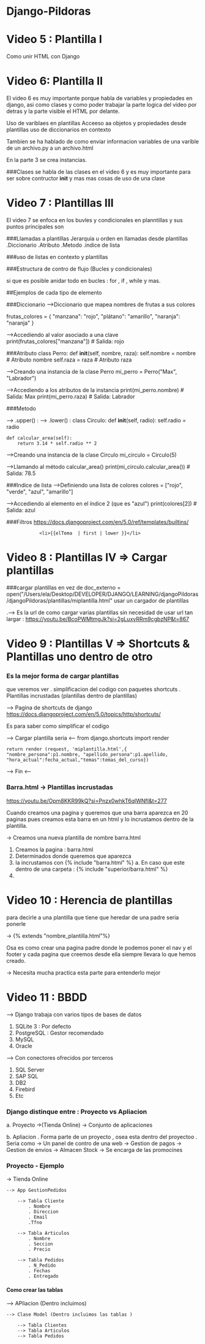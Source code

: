 # Django-Pildoras

# Video 5 : Plantilla I

Como unir HTML con Django


# Video 6: Plantilla II

El video 6 es muy importante porque habla de variables y propiedades en django, asi  como clases y como poder trabajar la parte logica del video por detras y la parte visible el HTML por delante.


Uso de variblaes en plantillas
Acceeso aa objetos y propiedades desde plantillas
    uso de diccionarios en contexto

Tambien se ha hablado de como enviar informacion variables de una varible de un archivo.py a un archivo.html 

En la parte 3 se crea instancias.


###Clases 
se habla de las clases en el video 6 y es muy importante para ser sobre contructor __init__ y mas mas  cosas de uso de una clase


# Video 7 : Plantillas III
El video 7 se enfoca en los buvles y condicionales en planntillas  y sus puntos principales son

###Llamadas a plantillas 
    Jerarquia u orden en llamadas desde plantillas
        .Diccionario
        .Atributo
        .Metodo
        .indice de lista

###uso de listas en contexto y plantillas 

###Estructura de contro de flujo (Bucles y condicionales)


si que es posible anidar todo en bucles : for , if , while y mas.

##Ejemplos de cada tipo de elemento

###Diccionario 
-->Diccionario que mapea nombres de frutas a sus colores

frutas_colores = {
    "manzana": "rojo",
    "plátano": "amarillo",
    "naranja": "naranja"
}

-->Accediendo al valor asociado a una clave
print(frutas_colores["manzana"])  # Salida: rojo

###Atributo 
class Perro:
    def __init__(self, nombre, raza):
        self.nombre = nombre  # Atributo nombre
        self.raza = raza  # Atributo raza

-->Creando una instancia de la clase Perro
mi_perro = Perro("Max", "Labrador")

-->Accediendo a los atributos de la instancia
print(mi_perro.nombre)  # Salida: Max
print(mi_perro.raza)    # Salida: Labrador

###Metodo

--> .upper() : 
--> .lower() :
class Circulo:
    def __init__(self, radio):
        self.radio = radio

    def calcular_area(self):
        return 3.14 * self.radio ** 2

-->Creando una instancia de la clase Circulo
mi_circulo = Circulo(5)

-->Llamando al método calcular_area()
print(mi_circulo.calcular_area())  # Salida: 78.5

###Indice de lista
-->Definiendo una lista de colores
colores = ["rojo", "verde", "azul", "amarillo"]

-->Accediendo al elemento en el índice 2 (que es "azul")
print(colores[2])  # Salida: azul

###Filtros 
https://docs.djangoproject.com/en/5.0/ref/templates/builtins/

                <li>{{elTema  | first | lower }}</li>

# Video 8 : Plantillas IV => Cargar plantillas

###cargar plantillas en vez de 
doc_externo = open("/Users/ela/Desktop/DEVELOPER/DJANGO/LEARNING/djangoPildoras/djangoPildoras/plantillas/miplantilla.html"
usar un cargador de plantillas

.--> Es la url de como cargar varias plantillas sin necesidad de usar url tan largar : https://youtu.be/BcoPWMtmgJk?si=2gLuxvRRm9cgbzNP&t=867


# Video 9 : Plantillas V => Shortcuts & Plantillas uno dentro de otro 
### Es la mejor forma de cargar plantillas 

que veremos  ver 
. simplificacion del codigo con paquetes shortcuts 
. Plantillas incrustadas (plantillas dentro de plantillas)

--> Pagina de shortcuts de django
https://docs.djangoproject.com/en/5.0/topics/http/shortcuts/

Es para saber como simplificar el codigo

--> Cargar plantilla seria  <-- 
from django.shortcuts import render

    return render (request, 'miplantilla.html',{ "nombre_persona":p1.nombre, "apellido_persona":p1.apellido, "hora_actual":fecha_actual,"temas":temas_del_curso})

--> Fin <-- 

### Barra.html -> Plantillas incrustadas
https://youtu.be/Opm8KKR99kQ?si=Pnzx0whkT6qlWNfI&t=277

Cuando creamos una pagina y queremos que una barra aparezca en 20 paginas pues creamos esta barra en un html y lo incrustamos dentro de la plantilla.

-> Creamos una nueva plantilla de nombre barra.html


1. Creamos la pagina : barra.html
2. Determinados donde queremos que aparezca 
3. la incrustamos con {% include "barra.html" %} 
    a. En caso que este dentro de una carpeta : {% include "superior/barra.html" %} 
4. 







# Video 10 : Herencia de plantillas 

para decirle a una plantilla que tiene que heredar de una padre seria ponerle 

-> {% extends "nombre_plantilla.html"%}

Osa es como crear una pagina padre donde le podemos poner el nav y el footer y cada pagina que creemos desde ella  siempre llevara lo que hemos creado.

-> Necesita mucha practica esta parte para entenderlo mejor


# Video 11 : BBDD

--> Django trabaja con varios tipos de  bases de datos 

1. SQLite 3 : Por defecto
2. PostgreSQL : Gestor recomendado 
3. MySQL
4. Oracle 

--> Con conectores ofrecidos por terceros 
1. SQL Server 
2. SAP SQL
3. DB2
4. Firebird
5. Etc


### Django distinque entre : Proyecto vs Apliacion 

a. Proyecto 
    ->(Tienda Online)
    -> Conjunto de aplicaciones

b. Apliacion 
    . Forma parte de un proyecto , osea esta dentro del proyectoo
    . Seria como 
        -> Un panel de contro de una web 
        -> Gestion de pagos
        -> Gestion de envios 
        -> Almacen Stock 
        -> Se encarga de las promocines 




### Proyecto - Ejemplo 

-> Tienda Online 

    --> App GestionPedidos 

        --> Tabla Cliente 
            . Nombre 
            . Direccion
            . Email
            .Tfno 

        --> Tabla Articulos 
            . Nombre 
            . Seccion 
            . Precio 

        --> Tabla Pedidos 
            . N_Pedido
            . Fechas 
            . Entregado


#### Como crear las tablas 

--> APliacion (Dentro incluimos)

    --> Clase Model (Dentro incluimos las tablas )

        --> Tabla Clientes 
        --> Tabla Articulos 
        --> Tabla Pedidos
